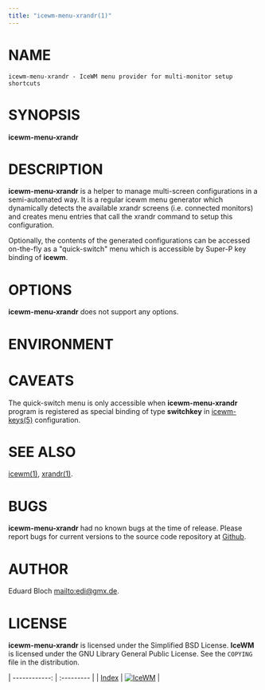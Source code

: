 ```yaml
---
title: "icewm-menu-xrandr(1)"
---
```

# NAME

    icewm-menu-xrandr - IceWM menu provider for multi-monitor setup shortcuts

# SYNOPSIS

**icewm-menu-xrandr**

# DESCRIPTION

**icewm-menu-xrandr** is a helper to manage multi-screen configurations
in a semi-automated way. It is a regular icewm menu generator which dynamically
detects the available xrandr screens (i.e. connected monitors) and
creates menu entries that call the xrandr command to setup this
configuration.

Optionally, the contents of the generated configurations can be accessed
on-the-fly as a "quick-switch" menu which is accessible by Super-P key
binding of **icewm**.

# OPTIONS

**icewm-menu-xrandr** does not support any options.

# ENVIRONMENT

# CAVEATS

The quick-switch menu is only accessible when **icewm-menu-xrandr** program
is registered as special binding of type **switchkey** in
[icewm-keys(5)](icewm-keys.md) configuration.

# SEE ALSO

[icewm(1)](icewm.md),
[xrandr(1)](https://manned.org/xrandr.1).

# BUGS

**icewm-menu-xrandr** had no known bugs at the time of release.  Please report bugs
for current versions to the source code repository at
[Github](https://github.com/bbidulock/icewm/issues).

# AUTHOR

Eduard Bloch [mailto:edi@gmx.de](mailto:edi@gmx.de).

# LICENSE

**icewm-menu-xrandr** is licensed under the Simplified BSD License.
**IceWM** is licensed under the GNU Library General Public License.
See the `COPYING` file in the distribution.

| ------------: | :--------- |
| [Index](/man) | [![IceWM](/images/logom.jpg "ice-wm.org")](https://ice-wm.org "ice-wm.org") |
